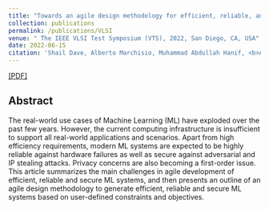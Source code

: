 ```yaml
---
title: "Towards an agile design methodology for efficient, reliable, and secure ML systems"
collection: publications
permalink: /publications/VLSI
venue: " The IEEE VLSI Test Symposium (VTS), 2022, San Diego, CA, USA"
date: 2022-06-15
citation: 'Shail Dave, Alberto Marchisio, Muhammad Abdullah Hanif, <b>Amira Guesmi</b>, Aviral Shrivastava, Ihsen Alouani, Muhammad Shafique'
---
```

[[PDF]]([https://ieeexplore.ieee.org/abstract/document/9794253])


## Abstract
The real-world use cases of Machine Learning (ML) have exploded over the past few years. However, the current computing infrastructure is insufficient to support all real-world applications and scenarios. Apart from high efficiency requirements, modern ML systems are expected to be highly reliable against hardware failures as well as secure against adversarial and IP stealing attacks. Privacy concerns are also becoming a first-order issue. This article summarizes the main challenges in agile development of efficient, reliable and secure ML systems, and then presents an outline of an agile design methodology to generate efficient, reliable and secure ML systems based on user-defined constraints and objectives.
